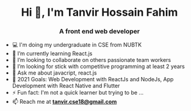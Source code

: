 <h1 align="center">Hi 👋, I'm Tanvir Hossain Fahim</h1>
<h3 align="center">A front end web developer </h3>

- 💻 I'm doing my undergraduate in CSE from NUBTK
- 🌱 I’m currently learning React.js
- 👯 I’m looking to collaborate on others passionate team workers
- 🤔 I’m looking for stick with competitive programming at least 2 years 
- 💬 Ask me about javacript, react.js
- 🥅 2021 Goals: Web Development with ReactJs and NodeJs, App Development with React Native and Flutter
- ⚡ Fun fact: I'm not a quick learner but trying to be ...
- 📫 Reach me at **tanvir.cse18@gmail.com**
